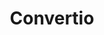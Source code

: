 ---
codehost: https://github.com/https://github.com/convertio
logohandle: convertioco
sort: convertio
title: Convertio
website: https://convertio.co/
---